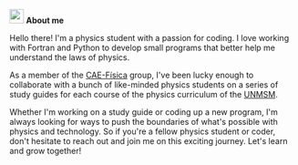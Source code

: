 <img src="https://media.giphy.com/media/hvRJCLFzcasrR4ia7z/giphy.gif" height="25px"> **About me**

Hello there! I'm a physics student with a passion for coding. I love working with Fortran and Python to develop small programs that better help me understand the laws of physics.

As a member of the [CAE-Física](https://caefisica.com/) group, I've been lucky enough to collaborate with a bunch of like-minded physics students on a series of study guides for each course of the physics curriculum of the [UNMSM](https://unmsm.edu.pe/). 

Whether I'm working on a study guide or coding up a new program, I'm always looking for ways to push the boundaries of what's possible with physics and technology. So if you're a fellow physics student or coder, don't hesitate to reach out and join me on this exciting journey. Let's learn and grow together!
